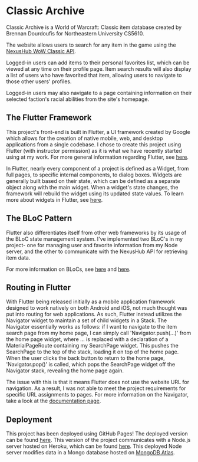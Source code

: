 # Classic Archive

Classic Archive is a World of Warcraft: Classic item database created by Brennan Dourdoufis for Northeastern University CS5610.

The website allows users to search for any item in the game using the [NexusHub WoW Classic API](https://nexushub.co/developers/api).

Logged-in users can add items to their personal favorites list, which can be viewed at any time on their profile page. Item search results will also display a list of users who have favorited that item, allowing users to navigate to those other users' profiles. 

Logged-in users may also navigate to a page containing information on their selected faction's racial abilities from the site's homepage.

## The Flutter Framework

This project's front-end is built in Flutter, a UI framework created by Google which allows for the creation of native mobile, web, and desktop applications from a single codebase. I chose to create this project using Flutter (with instructor permission) as it is what we have recently started using at my work. For more general information regarding Flutter, see [here](https://flutter.dev/).

In Flutter, nearly every component of a project is defined as a Widget, from full pages, to specific internal components, to dialog boxes. Widgets are generally built based on their state, which can be defined as a separate object along with the main widget. When a widget's state changes, the framework will rebuild the widget using its updated state values. To learn more about widgets in Flutter, see [here](https://flutter.dev/docs/development/ui/widgets-intro).

## The BLoC Pattern
Flutter also differentiates itself from other web frameworks by its usage of the BLoC state management system. I've implemented two BLoC's in my project- one for managing user and favorite information from my Node server, and the other to communicate with the NexusHub API for retrieving item data.

For more information on BLoCs, see [here](https://www.raywenderlich.com/4074597-getting-started-with-the-bloc-pattern) and [here](https://www.didierboelens.com/2018/08/reactive-programming-streams-bloc/).

## Routing in Flutter
With Flutter being released initially as a mobile application framework designed to work natively on both Android and iOS, not much thought was put into routing for web applications. As such, Flutter instead utilizes the Navigator widget to maintain a set of child widgets in a Stack. The Navigator essentially works as follows: if I want to navigate to the item search page from my home page, I can simply call 'Navigator.push(...)' from the home page widget, where ... is replaced with a declaration of a MaterialPageRoute containing my SearchPage widget. This pushes the SearchPage to the top of the stack, loading it on top of the home page. When the user clicks the back button to return to the home page, 'Navigator.pop()' is called, which pops the SearchPage widget off the Navigator stack, revealing the home page again.

The issue with this is that it means Flutter does not use the website URL for navigation. As a result, I was not able to meet the project requirements for specific URL assignments to pages. For more information on the Navigator, take a look at the [documentation page](https://api.flutter.dev/flutter/widgets/Navigator-class.html).

## Deployment
This project has been deployed using GitHub Pages! The deployed version can be found [here](https://bdourdoufis.github.io/classic-archive-deployment/#/). This version of the project communicates with a Node.js server hosted on Heroku, which can be found [here](https://classic-archive-user-service.herokuapp.com/). This deployed Node server modifies data in a Mongo database hosted on [MongoDB Atlas](https://www.mongodb.com/cloud/atlas).